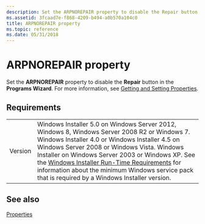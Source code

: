```yaml
---
description: Set the ARPNOREPAIR property to disable the Repair button in the Programs Wizard. For more information, see Getting and Setting Properties.
ms.assetid: 3fcaad7e-f868-4209-b494-a0b570a104c0
title: ARPNOREPAIR property
ms.topic: reference
ms.date: 05/31/2018
---
```


# ARPNOREPAIR property

Set the **ARPNOREPAIR** property to disable the **Repair** button in the **Programs Wizard**. For more information, see [Getting and Setting Properties](getting-and-setting-properties.md).

## Requirements



|                    |                                                                                                                                                                                                                                                                                                                                                                                                                                                  |
|--------------------|--------------------------------------------------------------------------------------------------------------------------------------------------------------------------------------------------------------------------------------------------------------------------------------------------------------------------------------------------------------------------------------------------------------------------------------------------|
| Version<br/> | Windows Installer 5.0 on Windows Server 2012, Windows 8, Windows Server 2008 R2 or Windows 7. Windows Installer 4.0 or Windows Installer 4.5 on Windows Server 2008 or Windows Vista. Windows Installer on Windows Server 2003 or Windows XP. See the [Windows Installer Run-Time Requirements](windows-installer-portal.md) for information about the minimum Windows service pack that is required by a Windows Installer version.<br/> |



## See also

<dl> <dt>

[Properties](properties.md)
</dt> </dl>

 

 




